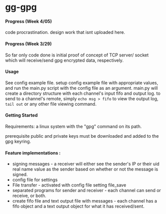 # gg-gpg

#### Progress (Week 4/05)
code procrastination. design work that isnt uploaded here.

#### Progress (Week 3/29)
So far only code done is initial proof of concept of TCP server/ socket which will receive/send gpg encrypted data, respectively.

#### Usage 
See config example file. setup config example file with appropriate values, and run the main.py script with the config file as an argument.
main.py will create a directory structure with each channel's input fifo and output log.
to send to a channel's remote, simply `echo msg > fifo`
to view the output log, `tail out` or any other file viewing command.


#### Getting Started

Requirements: a linux system with the "gpg" command on its path.

prerequisite public and private keys must be downloaded and added to the gpg keyring.


#### Feature implementations  :
* signing messages - a receiver will either see the sender's IP or their uid real name value as the sender based on whether or not the message is signed.
* config file for settings 
* File transfer - activated with config file setting file_save
* separated programs for sender and receiver - each channel can send or receive, or both.
* create fifo file and text output file with messages - each channel has a fifo object and a text output object for what it has received/sent.
